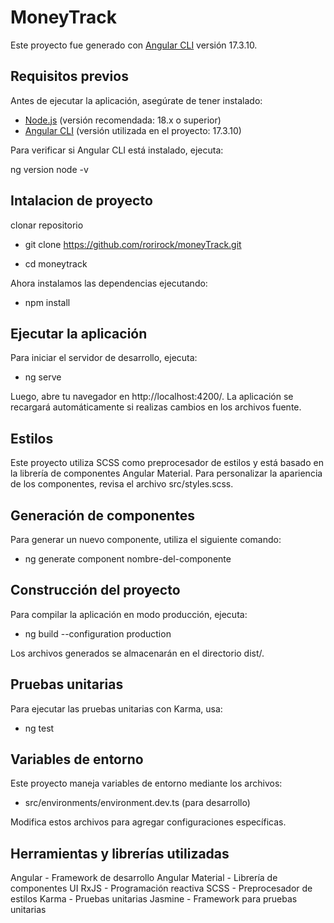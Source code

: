 # MoneyTrack

Este proyecto fue generado con [Angular CLI](https://github.com/angular/angular-cli) versión 17.3.10.

## Requisitos previos

Antes de ejecutar la aplicación, asegúrate de tener instalado:

- [Node.js](https://nodejs.org/) (versión recomendada: 18.x o superior)
- [Angular CLI](https://angular.io/cli) (versión utilizada en el proyecto: 17.3.10)

Para verificar si Angular CLI está instalado, ejecuta:

ng version
node -v 

## Intalacion de proyecto

clonar repositorio

- git clone https://github.com/rorirock/moneyTrack.git

- cd moneytrack

Ahora instalamos las dependencias ejecutando:

- npm install


## Ejecutar la aplicación

Para iniciar el servidor de desarrollo, ejecuta:

- ng serve

Luego, abre tu navegador en http://localhost:4200/. La aplicación se recargará automáticamente si realizas cambios en los archivos fuente.

## Estilos

Este proyecto utiliza SCSS como preprocesador de estilos y está basado en la librería de componentes Angular Material.
Para personalizar la apariencia de los componentes, revisa el archivo src/styles.scss.

## Generación de componentes

Para generar un nuevo componente, utiliza el siguiente comando:

- ng generate component nombre-del-componente


## Construcción del proyecto

Para compilar la aplicación en modo producción, ejecuta:

- ng build --configuration production
 
Los archivos generados se almacenarán en el directorio dist/.


## Pruebas unitarias

Para ejecutar las pruebas unitarias con Karma, usa:

- ng test

## Variables de entorno

Este proyecto maneja variables de entorno mediante los archivos:

 - src/environments/environment.dev.ts (para desarrollo)

Modifica estos archivos para agregar configuraciones específicas.

## Herramientas y librerías utilizadas

Angular - Framework de desarrollo
Angular Material - Librería de componentes UI
RxJS - Programación reactiva
SCSS - Preprocesador de estilos
Karma - Pruebas unitarias
Jasmine - Framework para pruebas unitarias


